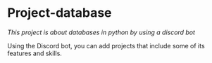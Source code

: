 # Project-database

*This project is about databases in python by using a discord bot*

Using the Discord bot, you can add projects that include some of its features and skills.
